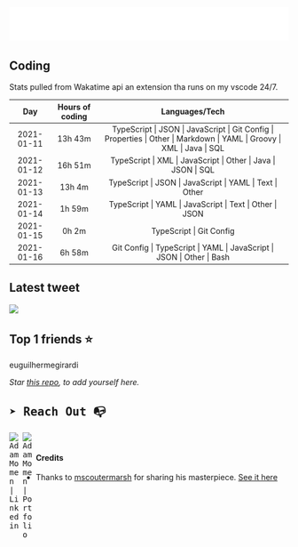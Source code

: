 
![test image size](/assets/welcome_message.gif)

## Coding
Stats pulled from Wakatime api an extension tha runs on my vscode 24/7.

|Day|Hours of coding|Languages/Tech|
|:-:|:-:|:-:|
|2021-01-11|13h 43m|TypeScript &#124; JSON &#124; JavaScript &#124; Git Config &#124; Properties &#124; Other &#124; Markdown &#124; YAML &#124; Groovy &#124; XML &#124; Java &#124; SQL|
|2021-01-12|16h 51m|TypeScript &#124; XML &#124; JavaScript &#124; Other &#124; Java &#124; JSON &#124; SQL|
|2021-01-13|13h 4m|TypeScript &#124; JSON &#124; JavaScript &#124; YAML &#124; Text &#124; Other|
|2021-01-14|1h 59m|TypeScript &#124; YAML &#124; JavaScript &#124; Text &#124; Other &#124; JSON|
|2021-01-15|0h 2m|TypeScript &#124; Git Config|
|2021-01-16|6h 58m|Git Config &#124; TypeScript &#124; YAML &#124; JavaScript &#124; JSON &#124; Other &#124; Bash|

## Latest tweet
[<img src="<tweet-image-url>" width="400">](https://twitter.com/adammomen8/status/1316739109638090754)

## Top 1 friends ⭐️
euguilhermegirardi

*Star [this repo](https://github.com/AdamMomen/AdamMomen), to add yourself here.*


<samp>

## ➤ Reach Out :mailbox_with_no_mail:

>
  <a href="https://www.linkedin.com/in/adam-momen-99596275/">
     <img align="left" alt="Adam Momen | Linkedin" width="24px" src="./assets/Linkedin.svg" />
   </a>

   <a href="https://adammomen.com/">
     <img align="left" alt="Adam Momen | Portfolio" width="24px" src="./assets/web.svg" />
   </a>

</samp>

<br>

#### Credits
* Thanks to [mscoutermarsh](https://github.com/mscoutermarsh) for sharing his masterpiece. [See it here](https://github.com/mscoutermarsh/mscoutermarsh)